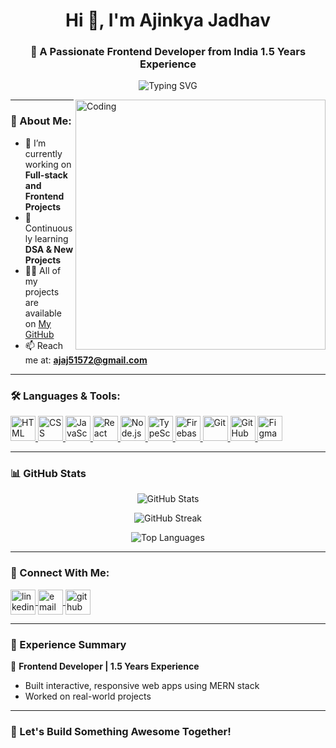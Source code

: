 <h1 align="center">Hi 👋, I'm Ajinkya Jadhav</h1>
<h3 align="center">🚀 A Passionate Frontend Developer from India 1.5 Years Experience</h3>

<p align="center">
  <img src="https://readme-typing-svg.herokuapp.com?font=Fira+Code&size=24&pause=1000&center=true&width=435&lines=Frontend+Developer;React+%7C+JavaScript+%7C+Node+%7C+UI%2FUX;Building+Beautiful+and+Responsive+Web+Apps" alt="Typing SVG" />
</p>

<img align="right" alt="Coding" width="400" src="https://cdn.dribbble.com/users/1162077/screenshots/3848914/programmer.gif">

---

### 💫 About Me:

- 🔭 I’m currently working on **Full-stack and Frontend Projects**
- 🌱 Continuously learning **DSA & New Projects**
- 👨‍💻 All of my projects are available on [My GitHub](https://github.com/ajinkya51572jadhav)
- 📫 Reach me at: **ajaj51572@gmail.com**

---

### 🛠️ Languages & Tools:

<p align="left">
  <a href="https://developer.mozilla.org/en-US/docs/Web/HTML" target="_blank"> <img src="https://skillicons.dev/icons?i=html" width="40" alt="HTML" /> </a>
  <a href="https://developer.mozilla.org/en-US/docs/Web/CSS" target="_blank"> <img src="https://skillicons.dev/icons?i=css" width="40" alt="CSS" /> </a>
  <a href="https://developer.mozilla.org/en-US/docs/Web/JavaScript" target="_blank"> <img src="https://skillicons.dev/icons?i=js" width="40" alt="JavaScript" /> </a>
  <a href="https://reactjs.org/" target="_blank"> <img src="https://skillicons.dev/icons?i=react" width="40" alt="React" /> </a>
  <a href="https://nodejs.org/" target="_blank"> <img src="https://skillicons.dev/icons?i=nodejs" width="40" alt="Node.js" /> </a>
  <a href="https://www.typescriptlang.org/" target="_blank"> <img src="https://skillicons.dev/icons?i=ts" width="40" alt="TypeScript" /> </a>
  <a href="https://firebase.google.com/" target="_blank"> <img src="https://skillicons.dev/icons?i=firebase" width="40" alt="Firebase" /> </a>
  <a href="https://git-scm.com/" target="_blank"> <img src="https://skillicons.dev/icons?i=git" width="40" alt="Git" /> </a>
  <a href="https://github.com/" target="_blank"> <img src="https://skillicons.dev/icons?i=github" width="40" alt="GitHub" /> </a>
  <a href="https://www.figma.com/" target="_blank"> <img src="https://skillicons.dev/icons?i=figma" width="40" alt="Figma" /> </a>
</p>

---

### 📊 GitHub Stats

<p align="center">
  <img src="https://github-readme-stats.vercel.app/api?username=ajinkya51572jadhav&show_icons=true&theme=radical" alt="GitHub Stats" />
</p>

<p align="center">
  <img src="https://github-readme-streak-stats.herokuapp.com?user=ajinkya51572jadhav&theme=radical" alt="GitHub Streak" />
</p>

<p align="center">
  <img src="https://github-readme-stats.vercel.app/api/top-langs/?username=ajinkya51572jadhav&layout=compact&theme=radical" alt="Top Languages" />
</p>

---

### 🔗 Connect With Me:

<p align="left">
  <a href="https://www.linkedin.com/in/jadhavajinkya" target="blank">
    <img align="center" src="https://skillicons.dev/icons?i=linkedin" alt="linkedin" height="40" width="40" />
  </a>
  <a href="mailto:ajaj51572@gmail.com" target="blank">
    <img align="center" src="https://skillicons.dev/icons?i=gmail" alt="email" height="40" width="40" />
  </a>
  <a href="https://github.com/ajinkya51572jadhav" target="blank">
    <img align="center" src="https://skillicons.dev/icons?i=github" alt="github" height="40" width="40" />
  </a>
</p>

---

### 💼 Experience Summary

🚀 **Frontend Developer | 1.5 Years Experience**  
- Built interactive, responsive web apps using MERN stack
- Worked on real-world projects 

---

### 🌱 Let's Build Something Awesome Together!
